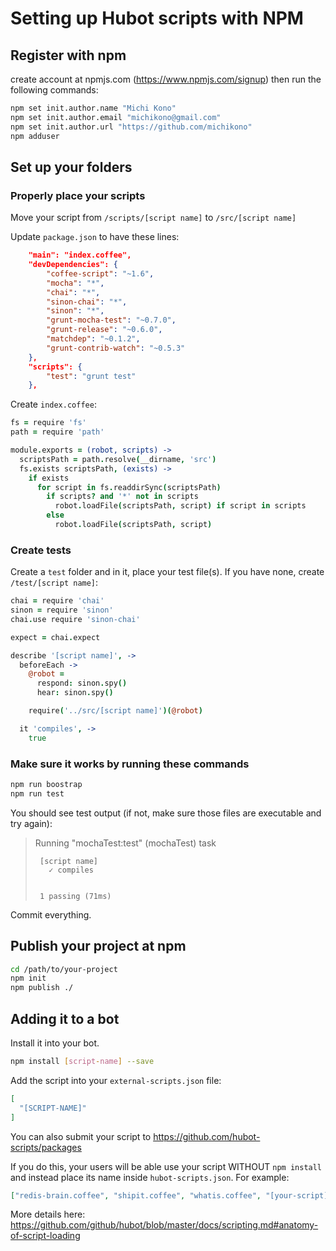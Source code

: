 # Setting up Hubot scripts with NPM

## Register with npm

create account at npmjs.com (https://www.npmjs.com/signup) then run the following commands:

```bash
npm set init.author.name "Michi Kono"
npm set init.author.email "michikono@gmail.com"
npm set init.author.url "https://github.com/michikono"
npm adduser
```

## Set up your folders

### Properly place your scripts

Move your script from `/scripts/[script name]` to `/src/[script name]`

Update `package.json` to have these lines:

```json
    "main": "index.coffee",
    "devDependencies": {
        "coffee-script": "~1.6",
        "mocha": "*",
        "chai": "*",
        "sinon-chai": "*",
        "sinon": "*",
        "grunt-mocha-test": "~0.7.0",
        "grunt-release": "~0.6.0",
        "matchdep": "~0.1.2",
        "grunt-contrib-watch": "~0.5.3"
    },
    "scripts": {
        "test": "grunt test"
    },
```

Create `index.coffee`:

```coffeescript
fs = require 'fs'
path = require 'path'

module.exports = (robot, scripts) ->
  scriptsPath = path.resolve(__dirname, 'src')
  fs.exists scriptsPath, (exists) ->
    if exists
      for script in fs.readdirSync(scriptsPath)
        if scripts? and '*' not in scripts
          robot.loadFile(scriptsPath, script) if script in scripts
        else
          robot.loadFile(scriptsPath, script)
```

### Create tests

Create a `test` folder and in it, place your test file(s). If you have none, create `/test/[script name]`:

```coffeescript
chai = require 'chai'
sinon = require 'sinon'
chai.use require 'sinon-chai'

expect = chai.expect

describe '[script name]', ->
  beforeEach ->
    @robot =
      respond: sinon.spy()
      hear: sinon.spy()

    require('../src/[script name]')(@robot)

  it 'compiles', ->
    true
```


### Make sure it works by running these commands

```bash
npm run boostrap
npm run test
```

You should see test output (if not, make sure those files are executable and try again):

>    Running "mochaTest:test" (mochaTest) task
>
>
>      [script name]
>        ✓ compiles
>
>
>      1 passing (71ms)

Commit everything.

## Publish your project at npm

```bash
cd /path/to/your-project
npm init
npm publish ./
```

## Adding it to a bot

Install it into your bot.

```bash
npm install [script-name] --save
```

Add the script into your `external-scripts.json` file:

```json
[
  "[SCRIPT-NAME]"
]
```

You can also submit your script to https://github.com/hubot-scripts/packages

If you do this, your users will be able use your script WITHOUT `npm install` and instead place its name inside
`hubot-scripts.json`. For example:

```json
["redis-brain.coffee", "shipit.coffee", "whatis.coffee", "[your-script].coffee"]
```

More details here: https://github.com/github/hubot/blob/master/docs/scripting.md#anatomy-of-script-loading

